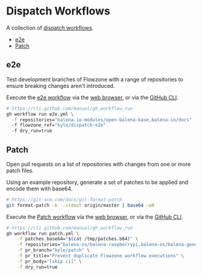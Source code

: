 # Dispatch Workflows

A collection of [dispatch workflows](https://docs.github.com/en/actions/using-workflows/events-that-trigger-workflows#workflow_dispatch).

- [e2e](#e2e)
- [Patch](#patch)

## e2e

Test development branches of Flowzone with a range of repositories to ensure breaking changes aren't introduced.

Execute the [e2e workflow](https://github.com/product-os/flowzone/actions/workflows/e2e.yml)
via the [web browser](https://docs.github.com/en/actions/managing-workflow-runs/manually-running-a-workflow?tool=webui),
or via the [GitHub CLI](https://docs.github.com/en/actions/managing-workflow-runs/manually-running-a-workflow?tool=cli).

```bash
# https://cli.github.com/manual/gh_workflow_run
gh workflow run e2e.yml \
  -f repositories="balena-io-modules/open-balena-base,balena-io/docs"
  -f flowzone_ref="kyle/dispatch-e2e"
  -f dry_run=true
```

## Patch

Open pull requests on a list of repositories with changes from one or more patch files.

Using an example repository, generate a set of patches to be applied and encode them with base64.

```bash
# https://git-scm.com/docs/git-format-patch
git format-patch -k --stdout origin/master | base64 -w0
```

Execute the [Patch workflow](https://github.com/product-os/flowzone/actions/workflows/patch.yml)
via the [web browser](https://docs.github.com/en/actions/managing-workflow-runs/manually-running-a-workflow?tool=webui),
or via the [GitHub CLI](https://docs.github.com/en/actions/managing-workflow-runs/manually-running-a-workflow?tool=cli).

```bash
# https://cli.github.com/manual/gh_workflow_run
gh workflow run patch.yml \
    -f patches_base64="$(cat /tmp/patches.b64)" \
    -f repositories="balena-os/balena-raspberrypi,balena-os/balena-generic" \
    -f pr_branch="kyle/patch" \
    -f pr_title="Prevent duplicate Flowzone workflow executions" \
    -f pr_body="[skip ci]" \
    -f dry_run=true
```
